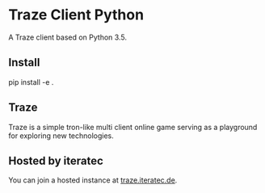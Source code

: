# Traze Client Python
A Traze client based on Python 3.5.

## Install
pip install -e .

## Traze
Traze is a simple tron-like multi client online game serving as a playground for exploring new technologies.

## Hosted by iteratec
You can join a hosted instance at [traze.iteratec.de](https://traze.iteratec.de).
